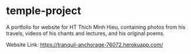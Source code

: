 # temple-project

A portfolio for website for HT Thich Minh Hieu, containing photos from his travels, videos of his chants and lectures, and his original poems.

Website Link: https://tranquil-anchorage-76072.herokuapp.com/
